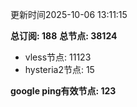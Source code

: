 更新时间2025-10-06 13:11:15

**总订阅: 188**
**总节点: 38124**
- vless节点: 11123
- hysteria2节点: 15

**google ping有效节点: 123**
